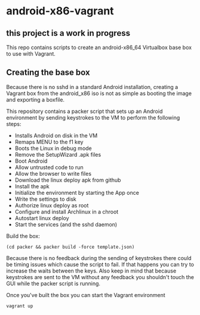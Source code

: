 # android-x86-vagrant

## this project is a work in progress

This repo contains scripts to create an android-x86_64 Virtualbox base box to use with Vagrant.

## Creating the base box

Because there is no sshd in a standard Android installation, creating a Vagrant box from the android_x86 iso is not as simple as booting the image and exporting a boxfile. 

This repository contains a packer script that sets up an Android environment by sending keystrokes to the VM to perform the following steps: 

- Installs Android on disk in the VM
- Remaps MENU to the f1 key
- Boots the Linux in debug mode
- Remove the SetupWizard .apk files
- Boot Android
- Allow untrusted code to run
- Allow the browser to write files
- Download the linux deploy apk from github
- Install the apk
- Initialize the environment by starting the App once
- Write the settings to disk
- Authorize linux deploy as root
- Configure and install Archlinux in a chroot
- Autostart linux deploy
- Start the services (and the sshd daemon)

Build the box:
```
(cd packer && packer build -force template.json)
```

Because there is no feedback during the sending of keystrokes there could be timing issues which cause the script to fail. If that happens you can try to increase the waits between the keys. Also keep in mind that because keystrokes are sent to the VM without any feedback you shouldn't touch the GUI while the packer script is running.

Once you've built the box you can start the Vagrant environment
```
vagrant up
```
